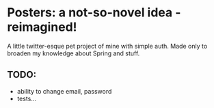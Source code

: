 # Posters: a not-so-novel idea - reimagined!

A little twitter-esque pet project of mine with simple auth. Made only to broaden my knowledge about Spring and stuff.

## TODO:

- ability to change email, password
- tests...
